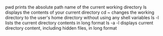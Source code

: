 pwd prints the absolute path name of the current working directory
ls displays the contents of your current directory
cd ~ changes the working directory to the user's home directory without using any shell variables
ls -l lists the current directory contents in long format
ls -a -l displays current directory content, including hidden files, in long format
